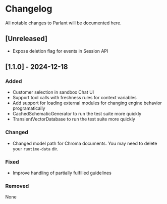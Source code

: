 # Changelog

All notable changes to Parlant will be documented here.

## [Unreleased]
- Expose deletion flag for events in Session API

## [1.1.0] - 2024-12-18

### Added
- Customer selection in sandbox Chat UI
- Support tool calls with freshness rules for context variables
- Add support for loading external modules for changing engine behavior programatically
- CachedSchematicGenerator to run the test suite more quickly
- TransientVectorDatabase to run the test suite more quickly

### Changed
- Changed model path for Chroma documents. You may need to delete your `runtime-data` dir.

### Fixed
- Improve handling of partially fulfilled guidelines

### Removed
None

